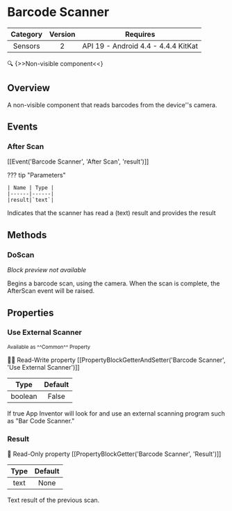 # Barcode Scanner

| Category | Version | Requires |
|:--------:|:-------:|:--------:|
|Sensors|2|API 19 - Android 4.4 - 4.4.4 KitKat|

:mag: {>>Non-visible component<<}

## Overview

A non-visible component that reads barcodes from the device''s camera.

## Events

### After Scan

[[Event('Barcode Scanner', 'After Scan', 'result')]]

??? tip "Parameters"

    | Name | Type |
    |------|------|
    |result|`text`|


Indicates that the scanner has read a (text) result and provides the result

## Methods

### DoScan

_Block preview not available_

Begins a barcode scan, using the camera. When the scan is complete, the AfterScan event will be raised.

## Properties

### Use External Scanner

<small>Available as ^^Common^^ Property</small>

:eyes::pencil: Read-Write property
[[PropertyBlockGetterAndSetter('Barcode Scanner', 'Use External Scanner')]]

| Type | Default |
|:----:|:-------:|
|boolean|False|

If true App Inventor will look for and use an external scanning program such as "Bar Code Scanner."

### Result

:eyes: Read-Only property
[[PropertyBlockGetter('Barcode Scanner', 'Result')]]

| Type | Default |
|:----:|:-------:|
|text|None|

Text result of the previous scan.